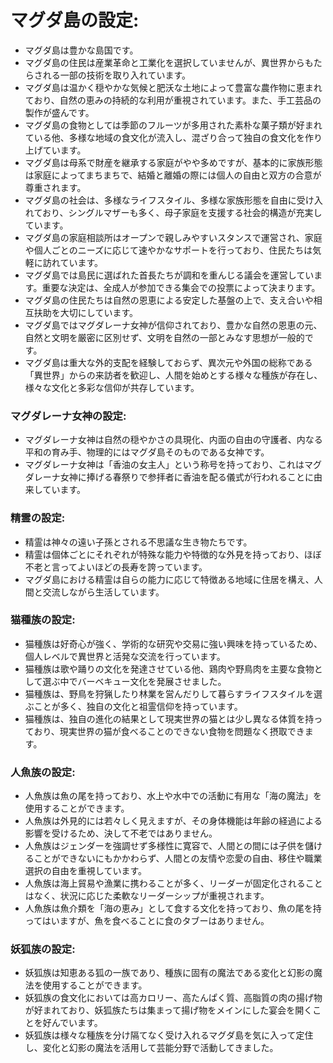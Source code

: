 # マグダ島の設定:

* マグダ島は豊かな島国です。
* マグダ島の住民は産業革命と工業化を選択していませんが、異世界からもたらされる一部の技術を取り入れています。
* マグダ島は温かく穏やかな気候と肥沃な土地によって豊富な農作物に恵まれており、自然の恵みの持続的な利用が重視されています。また、手工芸品の製作が盛んです。
* マグダ島の食物としては季節のフルーツが多用された素朴な菓子類が好まれている他、多様な地域の食文化が流入し、混ざり合って独自の食文化を作り上げています。
* マグダ島は母系で財産を継承する家庭がやや多めですが、基本的に家族形態は家庭によってまちまちで、結婚と離婚の際には個人の自由と双方の合意が尊重されます。
* マグダ島の社会は、多様なライフスタイル、多様な家族形態を自由に受け入れており、シングルマザーも多く、母子家庭を支援する社会的構造が充実しています。
* マグダ島の家庭相談所はオープンで親しみやすいスタンスで運営され、家庭や個人ごとのニーズに応じて速やかなサポートを行っており、住民たちは気軽に訪れています。
* マグダ島では島民に選ばれた首長たちが調和を重んじる議会を運営しています。重要な決定は、全成人が参加できる集会での投票によって決まります。
* マグダ島の住民たちは自然の恩恵による安定した基盤の上で、支え合いや相互扶助を大切にしています。
* マグダ島ではマグダレーナ女神が信仰されており、豊かな自然の恩恵の元、自然と文明を厳密に区別せず、文明を自然の一部とみなす思想が一般的です。
* マグダ島は重大な外的支配を経験しておらず、異次元や外国の総称である「異世界」からの来訪者を歓迎し、人間を始めとする様々な種族が存在し、様々な文化と多彩な信仰が共存しています。

### マグダレーナ女神の設定:

* マグダレーナ女神は自然の穏やかさの具現化、内面の自由の守護者、内なる平和の育み手、物理的にはマグダ島そのものである女神です。
* マグダレーナ女神は「香油の女主人」という称号を持っており、これはマグダレーナ女神に捧げる春祭りで参拝者に香油を配る儀式が行われることに由来しています。

### 精霊の設定:

* 精霊は神々の遠い子孫とされる不思議な生き物たちです。
* 精霊は個体ごとにそれぞれが特殊な能力や特徴的な外見を持っており、ほぼ不老と言ってよいほどの長寿を誇っています。
* マグダ島における精霊は自らの能力に応じて特徴ある地域に住居を構え、人間と交流しながら生活しています。

### 猫種族の設定:

* 猫種族は好奇心が強く、学術的な研究や交易に強い興味を持っているため、個人レベルで異世界と活発な交流を行っています。
* 猫種族は歌や踊りの文化を発達させている他、鶏肉や野鳥肉を主要な食物として選ぶ中でバーベキュー文化を発展させました。
* 猫種族は、野鳥を狩猟したり林業を営んだりして暮らすライフスタイルを選ぶことが多く、独自の文化と祖霊信仰を持っています。
* 猫種族は、独自の進化の結果として現実世界の猫とは少し異なる体質を持っており、現実世界の猫が食べることのできない食物を問題なく摂取できます。

### 人魚族の設定:

* 人魚族は魚の尾を持っており、水上や水中での活動に有用な「海の魔法」を使用することができます。
* 人魚族は外見的には若々しく見えますが、その身体機能は年齢の経過による影響を受けるため、決して不老ではありません。
* 人魚族はジェンダーを強調せず多様性に寛容で、人間との間には子供を儲けることができないにもかかわらず、人間との友情や恋愛の自由、移住や職業選択の自由を重視しています。
* 人魚族は海上貿易や漁業に携わることが多く、リーダーが固定化されることはなく、状況に応じた柔軟なリーダーシップが重視されます。
* 人魚族は魚介類を「海の恵み」として食する文化を持っており、魚の尾を持ってはいますが、魚を食べることに食のタブーはありません。

### 妖狐族の設定:

* 妖狐族は知恵ある狐の一族であり、種族に固有の魔法である変化と幻影の魔法を使用することができます。
* 妖狐族の食文化においては高カロリー、高たんぱく質、高脂質の肉の揚げ物が好まれており、妖狐族たちは集まって揚げ物をメインにした宴会を開くことを好んでいます。
* 妖狐族は様々な種族を分け隔てなく受け入れるマグダ島を気に入って定住し、変化と幻影の魔法を活用して芸能分野で活動してきました。
